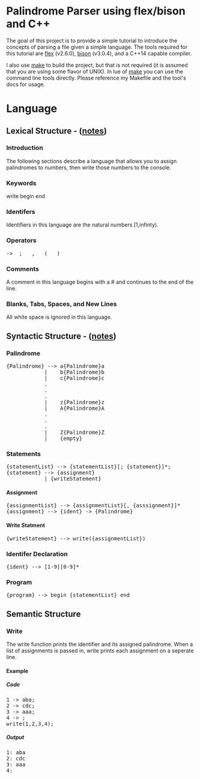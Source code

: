 # Palindrome Parser using flex/bison and C++
The goal of this project is to provide a simple tutorial to introduce the concepts of parsing a file given a simple language. The tools required for this tutorial are [flex](https://github.com/westes/flex) (v2.6.0), [bison](https://www.gnu.org/software/bison/manual/html_node/index.html) (v3.0.4), and a C++14 capable compiler.

I also use [make](https://www.gnu.org/software/make/) to build the project, but that is not required (it is assumed that you are using some flavor of UNIX). In lue of [make](https://www.gnu.org/software/make/) you can use the command line tools directly. Please reference my Makefile and the tool's docs for usage.

# Language
## Lexical Structure - ([notes](notes/lexical.md))
### Introduction
The following sections describe a language that allows you to assign palindromes to numbers, then write those numbers to the console.

### Keywords
write begin end

### Identifers
Identifiers in this language are the natural numbers [1,infinty).

### Operators
<pre>->  ;   ,   (   )</pre>

### Comments
A comment in this language begins with a # and continues to the end of the line.

### Blanks, Tabs, Spaces, and New Lines
All white space is ignored in this language.

## Syntactic Structure - ([notes](notes/syntax.md))
### Palindrome
<pre>
{Palindrome} --> a{Palindrome}a
            |    b{Palindrome}b
            |    c{Palindrome}c
            .
            .
            .
            |    z{Palindrome}z
            |    A{Palindrome}A
            .
            .
            .
            |    Z{Palindrome}Z
            |    {empty}
</pre>

### Statements
<pre>
{statementList} --> {statementList}[; {statement}]*;
{statement} --> {assignment}
            | {writeStatement}
</pre>

#### Assignment
<pre>
{assignmentList} --> {assignmentList}[, {asssignment}]*
{assignment} --> {ident} -> {Palindrome}
</pre>

#### Write Statment
<pre>{writeStatement} --> write({assignmentList})</pre>

### Identifer Declaration

<pre>{ident} --> [1-9][0-9]*</pre>

### Program
<pre>{program} --> begin {statementList} end</pre>

## Semantic Structure
### Write
The write function prints the identifier and its assigned palindrome. When a list of assignments is passed in, write prints each assignment on a seperate line.
#### Example
##### Code
<pre>
1 -> aba;
2 -> cdc;
3 -> aaa;
4 -> ;
write(1,2,3,4);
</pre>

##### Output
<pre>
1: aba
2: cdc
3: aaa
4:
</pre>